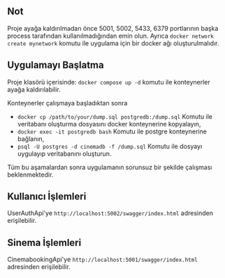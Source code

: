 ## Not
Proje ayağa kaldırılmadan önce 5001, 5002, 5433, 6379 portlarının başka process tarafından kullanılmadığından emin olun.
Ayrıca ```docker network create mynetwork``` komutu ile uygulama için bir docker ağı oluşturulmalıdır.

## Uygulamayı Başlatma
Proje klasörü içerisinde:
```docker compose up -d```
komutu ile konteynerler ayağa kaldırılabilir.

Konteynerler çalışmaya başladıktan sonra

- ```docker cp /path/to/your/dump.sql postgredb:/dump.sql``` Komutu ile veritabanı oluşturma dosyasını docker konteynerine kopyalayın,
- ```docker exec -it postgredb bash``` Komutu ile postgre konteynerine bağlanın,
- ```psql -U postgres -d cinemadb -f /dump.sql``` Komutu ile dosyayı uygulayıp veritabanını oluşturun.

Tüm bu aşamalardan sonra uygulamanın sorunsuz bir şekilde çalışması beklenmektedir.

## Kullanıcı İşlemleri
UserAuthApi'ye ```http://localhost:5002/swagger/index.html``` adresinden erişilebilir.

## Sinema İşlemleri
CinemabookingApi'ye ```http://localhost:5001/swagger/index.html``` adresinden erişilebilir.

